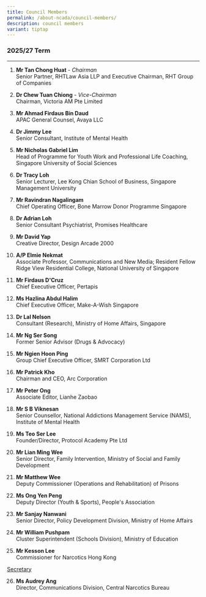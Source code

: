 ```yaml
---
title: Council Members
permalink: /about-ncada/council-members/
description: council members
variant: tiptap
---
```

<h3>2025/27 Term</h3>
<hr>
<ol>
<li>
<p><strong>Mr Tan Chong Huat</strong> - <em>Chairman</em>
<br>Senior Partner, RHTLaw Asia LLP and Executive Chairman, RHT Group of Companies</p>
</li>
<li>
<p><strong>Dr Chew Tuan Chiong</strong> - <em>Vice-Chairman</em>
<br>Chairman, Victoria AM Pte Limited</p>
</li>
<li>
<p><strong>Mr Ahmad Firdaus Bin Daud</strong>
<br>APAC General Counsel, Avaya LLC</p>
</li>
<li>
<p><strong>Dr Jimmy Lee</strong>
<br>Senior Consultant, Institute of Mental Health</p>
</li>
<li>
<p><strong>Mr Nicholas Gabriel Lim</strong>
<br>Head of Programme for Youth Work and Professional Life Coaching, Singapore
University of Social Sciences</p>
</li>
<li>
<p><strong>Dr Tracy Loh</strong>
<br>Senior Lecturer, Lee Kong Chian School of Business, Singapore Management
University</p>
</li>
<li>
<p><strong>Mr Ravindran Nagalingam</strong>
<br>Chief Operating Officer, Bone Marrow Donor Programme Singapore</p>
</li>
<li>
<p><strong>Dr Adrian Loh</strong>
<br>Senior Consultant Psychiatrist, Promises Healthcare</p>
</li>
<li>
<p><strong>Mr David Yap</strong>
<br>Creative Director, Design Arcade 2000</p>
</li>
<li>
<p><strong>A/P Elmie Nekmat</strong>
<br>Associate Professor, Communications and New Media; Resident Fellow Ridge
View Residential College, National University of Singapore</p>
</li>
<li>
<p><strong>Mr Firdaus D'Cruz</strong>
<br>Chief Executive Officer, Pertapis</p>
</li>
<li>
<p><strong>Ms Hazlina Abdul Halim</strong>
<br>Chief Executive Officer, Make-A-Wish Singapore</p>
</li>
<li>
<p><strong>Dr Lal Nelson</strong>
<br>Consultant (Research), Ministry of Home Affairs, Singapore</p>
</li>
<li>
<p><strong>Mr Ng Ser Song</strong>
<br>Former Senior Advisor (Drugs &amp; Advocacy)</p>
</li>
<li>
<p><strong>Mr Ngien Hoon Ping</strong>
<br>Group Chief Executive Officer, SMRT Corporation Ltd</p>
</li>
<li>
<p><strong>Mr Patrick Kho</strong>
<br>Chairman and CEO, Arc Corporation</p>
</li>
<li>
<p><strong>Mr Peter Ong</strong>
<br>Associate Editor, Lianhe Zaobao</p>
</li>
<li>
<p><strong>Mr S B Viknesan</strong>
<br>Senior Counsellor, National Addictions Management Service (NAMS), Institute
of Mental Health</p>
</li>
<li>
<p><strong>Ms Teo Ser Lee</strong>
<br>Founder/Director, Protocol Academy Pte Ltd</p>
</li>
<li>
<p><strong>Mr Lian Ming Wee</strong>
<br>Senior Director, Family Intervention, Ministry of Social and Family Development</p>
</li>
<li>
<p><strong>Mr Matthew Wee</strong>
<br>Deputy Commissioner (Operations and Rehabilitation) of Prisons</p>
</li>
<li>
<p><strong>Ms Ong Yen Peng</strong>
<br>Deputy Director (Youth &amp; Sports), People's Association</p>
</li>
<li>
<p><strong>Mr Sanjay Nanwani</strong>
<br>Senior Director, Policy Development Division, Ministry of Home Affairs</p>
</li>
<li>
<p><strong>Mr William Pushpam</strong>
<br>Cluster Superintendent (Schools Division), Ministry of Education</p>
</li>
<li>
<p><strong>Mr Kesson Lee</strong>
<br>Commissioner for Narcotics Hong Kong</p>
</li>
</ol>
<p><u>Secretary</u>
</p>
<ol start="26" data-tight="true" class="tight">
<li>
<p><strong>Ms Audrey Ang</strong>
<br>Director, Communications Division, Central Narcotics Bureau</p>
</li>
</ol>
<p></p>